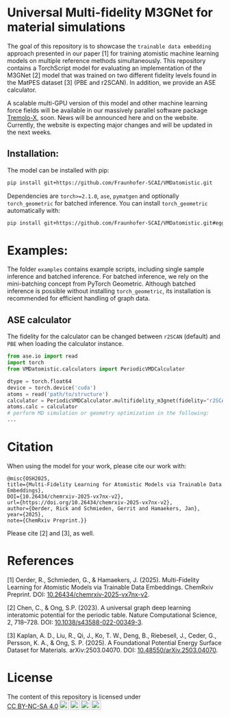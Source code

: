 # Universal Multi-fidelity M3GNet for material simulations

The goal of this repository is to showcase the `trainable data embedding` approach presented in our paper [1] for
training atomistic machine learning models on multiple reference methods simultaneously.
This repository contains a TorchScript model for evaluating an implementation of the M3GNet [2] model that was trained
on two different fidelity levels found in the MatPES dataset [3] (PBE and r2SCAN). In addition, we provide an ASE calculator.

A scalable multi-GPU version of this model and other machine learning force fields will be available in our massively
parallel
software
package [Tremolo-X](https://www.scai.fraunhofer.de/en/business-research-areas/virtual-material-design/products/tremolo-x.html), soon. News will be announced here and on the website. Currently, the website is expecting major changes and will be
updated in the next weeks.

## Installation:

The model can be installed with pip:

```bash
pip install git+https://github.com/Fraunhofer-SCAI/VMDatomistic.git
```

Dependencies are `torch>=2.1.0`, `ase`, `pymatgen` and optionally `torch_geometric` for batched inference. You can
install `torch_geometric` automatically with:

```bash
pip install git+https://github.com/Fraunhofer-SCAI/VMDatomistic.git#egg=VMDatomistic[pyg]
```

# Examples:

The folder `examples` contains example scripts, including single sample inference and batched inference.
For batched inference, we rely on the mini-batching concept from PyTorch Geometric. Although batched inference is possible without installing `torch_geometric`, its installation is recommended for efficient handling of graph data.

## ASE calculator

The fidelity for the calculator can be changed between `r2SCAN` (default) and `PBE` when loading the calculator instance.

```python
from ase.io import read
import torch
from VMDatomistic.calculators import PeriodicVMDCalculator

dtype = torch.float64
device = torch.device('cuda')
atoms = read('path/to/structure')
calculator = PeriodicVMDCalculator.multifidelity_m3gnet(fidelity="r2SCAN", dtype=dtype, device=device)
atoms.calc = calculator
# perform MD simulation or geometry optimization in the following:
...
```

# Citation

When using the model for your work, please cite our work with:

```
@misc{OSH2025, 
title={Multi-Fidelity Learning for Atomistic Models via Trainable Data Embeddings}, 
DOI={10.26434/chemrxiv-2025-vx7nx-v2}, 
url={https://doi.org/10.26434/chemrxiv-2025-vx7nx-v2}, 
author={Oerder, Rick and Schmieden, Gerrit and Hamaekers, Jan}, 
year={2025},
note={ChemRxiv Preprint.}} 
```

Please cite [2] and [3], as well. 

# References

[1] Oerder, R., Schmieden, G., & Hamaekers, J. (2025). Multi-Fidelity Learning for Atomistic Models via Trainable Data Embeddings.
ChemRxiv Preprint. DOI: [10.26434/chemrxiv-2025-vx7nx-v2](https://doi.org/10.26434/chemrxiv-2025-vx7nx-v2).

[2] Chen, C., & Ong, S.P. (2023). A universal graph deep learning interatomic potential for the periodic table. Nature
Computational Science, 2, 718–728. DOI: [10.1038/s43588-022-00349-3](https://doi.org/10.1038/s43588-022-00349-3).

[3] Kaplan, A. D., Liu, R., Qi, J., Ko, T. W., Deng, B., Riebesell, J., Ceder, G., Persson, K. A., & Ong, S. P. (2025).
A Foundational Potential Energy Surface Dataset for Materials. arXiv:2503.04070.
DOI: [10.48550/arXiv.2503.04070](https://doi.org/10.48550/arXiv.2503.04070).


# License
 <p xmlns:cc="http://creativecommons.org/ns#" xmlns:dct="http://purl.org/dc/terms/"><span property="dct:title">The content of this repository is licensed under <a href="http://creativecommons.org/licenses/by-nc-sa/4.0/?ref=chooser-v1" target="_blank" rel="license noopener noreferrer" style="display:inline-block;">CC BY-NC-SA 4.0<img style="height:22px!important;margin-left:3px;vertical-align:text-bottom;" src="https://mirrors.creativecommons.org/presskit/icons/cc.svg?ref=chooser-v1"><img style="height:22px!important;margin-left:3px;vertical-align:text-bottom;" src="https://mirrors.creativecommons.org/presskit/icons/by.svg?ref=chooser-v1"><img style="height:22px!important;margin-left:3px;vertical-align:text-bottom;" src="https://mirrors.creativecommons.org/presskit/icons/nc.svg?ref=chooser-v1"><img style="height:22px!important;margin-left:3px;vertical-align:text-bottom;" src="https://mirrors.creativecommons.org/presskit/icons/sa.svg?ref=chooser-v1"></a></p>